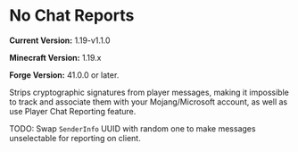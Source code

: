 # No Chat Reports

**Current Version:** 1.19-v1.1.0

**Minecraft Version:** 1.19.x

**Forge Version:** 41.0.0 or later.

Strips cryptographic signatures from player messages, making it impossible to track and associate them with your Mojang/Microsoft account, as well as use Player Chat Reporting feature.

TODO: Swap `SenderInfo` UUID with random one to make messages unselectable for reporting on client.